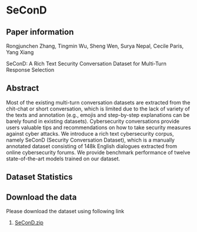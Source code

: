 # SeConD

## Paper information
Rongjunchen Zhang, Tingmin Wu, Sheng Wen, Surya Nepal, Cecile Paris, Yang Xiang

SeConD: A Rich Text Security Conversation Dataset for Multi-Turn Response Selection

## Abstract
Most of the existing multi-turn conversation datasets are extracted from the chit-chat or short conversation, which is limited due to the lack of variety of the texts and annotation (e.g., emojis and step-by-step explanations can be barely found in existing datasets). Cybersecurity conversations provide users valuable tips and recommendations on how to take security measures against cyber attacks. We introduce a rich text cybersecurity corpus, namely SeConD (Security Conversation Dataset), which is a manually annotated dataset consisting of 148k English dialogues extracted from online cybersecurity forums. We provide benchmark performance of twelve state-of-the-art models trained on our dataset.

## Dataset Statistics


## Download the data
Please download the dataset using following link
1. [SeConD.zip](https://drive.google.com/file/d/1Za2av8jFydFhkAWBiCiZenIR6unrlSDF/view)
